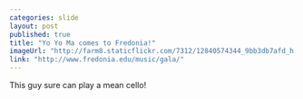 ```yaml
---
categories: slide
layout: post
published: true
title: "Yo Yo Ma comes to Fredonia!"
imageUrl: "http://farm8.staticflickr.com/7312/12840574344_9bb3db7afd_h.jpg"
link: "http://www.fredonia.edu/music/gala/"
---
```


This guy sure can play a mean cello!